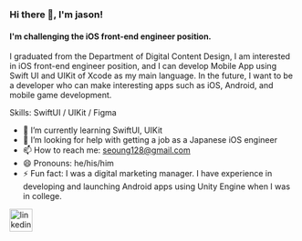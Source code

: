 ### Hi there 👋, I'm jason!
#### I'm challenging the iOS front-end engineer position.

I graduated from the Department of Digital Content Design, I am interested in iOS front-end engineer position, and I can develop Mobile App using Swift UI and UIKit of Xcode as my main language.
In the future, I want to be a developer who can make interesting apps such as iOS, Android, and mobile game development.

Skills: SwiftUI / UIKit / Figma 

- 🌱 I’m currently learning SwiftUI, UIKit 
- 🤔 I’m looking for help with getting a job as a Japanese iOS engineer 
- 📫 How to reach me: seoung128@gmail.com 
- 😄 Pronouns: he/his/him 
- ⚡ Fun fact: I was a digital marketing manager. I have experience in developing and launching Android apps using Unity Engine when I was in college. 


[<img src='https://cdn.jsdelivr.net/npm/simple-icons@3.0.1/icons/linkedin.svg' alt='linkedin' height='40'>](https://www.linkedin.com/in/jae-seoung-재승-lee-이-49837522a//)  

